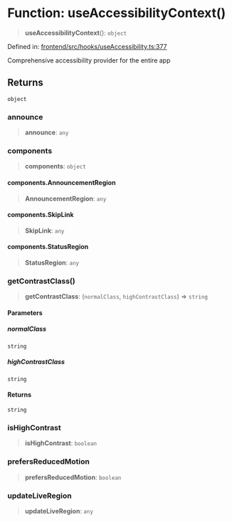 # Function: useAccessibilityContext()

> **useAccessibilityContext**(): `object`

Defined in: [frontend/src/hooks/useAccessibility.ts:377](https://github.com/lsendel/sass/blob/ca8b2b87627589617e0de57047e1f50d53e78078/frontend/src/hooks/useAccessibility.ts#L377)

Comprehensive accessibility provider for the entire app

## Returns

`object`

### announce

> **announce**: `any`

### components

> **components**: `object`

#### components.AnnouncementRegion

> **AnnouncementRegion**: `any`

#### components.SkipLink

> **SkipLink**: `any`

#### components.StatusRegion

> **StatusRegion**: `any`

### getContrastClass()

> **getContrastClass**: (`normalClass`, `highContrastClass`) => `string`

#### Parameters

##### normalClass

`string`

##### highContrastClass

`string`

#### Returns

`string`

### isHighContrast

> **isHighContrast**: `boolean`

### prefersReducedMotion

> **prefersReducedMotion**: `boolean`

### updateLiveRegion

> **updateLiveRegion**: `any`
